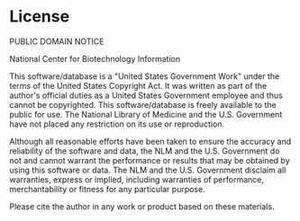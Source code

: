 # License

PUBLIC DOMAIN NOTICE

National Center for Biotechnology Information

This software/database is a "United States Government Work" under the terms of the United States Copyright Act.  It was written as part of the author's official duties as a United States Government employee and thus cannot be copyrighted.  This software/database is freely available to the public for use. The National Library of Medicine and the U.S. Government have not placed any restriction on its use or reproduction.

Although all reasonable efforts have been taken to ensure the accuracy and reliability of the software and data, the NLM and the U.S. Government do not and cannot warrant the performance or results that may be obtained by using this software or data. The NLM and the U.S. Government disclaim all warranties, express or implied, including warranties of performance, merchantability or fitness for any particular purpose.

Please cite the author in any work or product based on these materials.
